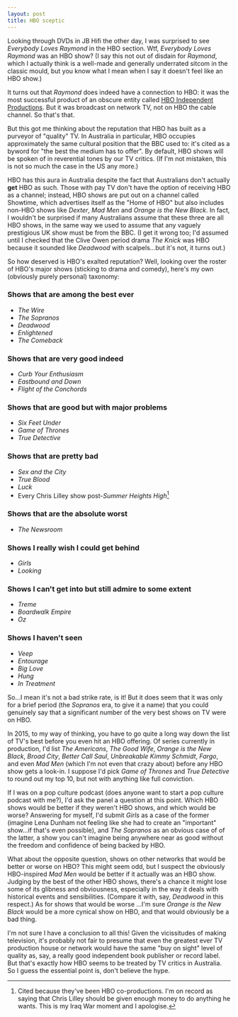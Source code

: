 ```yaml
---
layout: post
title: HBO sceptic
---
```

Looking through DVDs in JB Hifi the other day, I was surprised to see *Everybody Loves Raymond* in the HBO section. Wtf, *Everybody Loves Raymond* was an HBO show? (I say this not out of disdain for *Raymond*, which I actually think is a well-made and generally underrated sitcom in the classic mould, but you know what I mean when I say it doesn't feel like an HBO show.)

It turns out that *Raymond* does indeed have a connection to HBO: it was the most successful product of an obscure entity called [HBO Independent Productions](http://en.wikipedia.org/wiki/HBO#Television_and_film_production). But it was broadcast on network TV, not on HBO the cable channel. So that's that.

But this got me thinking about the reputation that HBO has built as a purveyor of "quality" TV. In Australia in particular, HBO occupies approximately the same cultural position that the BBC used to: it's cited as a byword for "the best the medium has to offer". By default, HBO shows will be spoken of in reverential tones by our TV critics. (If I'm not mistaken, this is not so much the case in the US any more.)

HBO has this aura in Australia despite the fact that Australians don't actually **get** HBO as such. Those with pay TV don't have the option of receiving HBO as a channel; instead, HBO shows are put out on a channel called Showtime, which advertises itself as the "Home of HBO" but also includes non-HBO shows like *Dexter*, *Mad Men* and *Orange is the New Black*. In fact, I wouldn't be surprised if many Australians assume that these three are all HBO shows, in the same way we used to assume that any vaguely prestigious UK show must be from the BBC. (I get it wrong too; I'd assumed until I checked that the Clive Owen period drama *The Knick* was HBO because it sounded like *Deadwood* with scalpels…but it's not, it turns out.)

So how deserved is HBO's exalted reputation? Well, looking over the roster of HBO's major shows (sticking to drama and comedy), here's my own (obviously purely personal) taxonomy:

### Shows that are among the best ever

* *The Wire*
* *The Sopranos*
* *Deadwood*
* *Enlightened*
* *The Comeback*

### Shows that are very good indeed

* *Curb Your Enthusiasm*
* *Eastbound and Down*
* *Flight of the Conchords*

### Shows that are good but with major problems

* *Six Feet Under*
* *Game of Thrones*
* *True Detective*

### Shows that are pretty bad

* *Sex and the City*
* *True Blood*
* *Luck*
* Every Chris Lilley show post-*Summer Heights High*[^1]

### Shows that are the absolute worst

* *The Newsroom*

### Shows I really wish I could get behind

* *Girls*
* *Looking*

### Shows I can't get into but still admire to some extent

* *Treme*
* *Boardwalk Empire*
* *Oz*

### Shows I haven't seen

* *Veep*
* *Entourage*
* *Big Love*
* *Hung*
* *In Treatment*

So…I mean it's not a bad strike rate, is it! But it does seem that it was only for a brief period (the *Sopranos* era, to give it a name) that you could genuinely say that a significant number of the very best shows on TV were on HBO. 

In 2015, to my way of thinking, you have to go quite a long way down the list of TV's best before you even hit an HBO offering. Of series currently in production, I'd list *The Americans*, *The Good Wife*, *Orange is the New Black*, *Broad City*, *Better Call Saul*, *Unbreakable Kimmy Schmidt*, *Fargo*, and even *Mad Men* (which I'm not even that crazy about) before any HBO show gets a look-in. I suppose I'd pick *Game of Thrones* and *True Detective* to round out my top 10, but not with anything like full conviction.

If I was on a pop culture podcast (does anyone want to start a pop culture podcast with me?), I'd ask the panel a question at this point. Which HBO shows would be better if they weren't HBO shows, and which would be worse? Answering for myself, I'd submit *Girls* as a case of the former (imagine Lena Dunham not feeling like she had to create an "important" show…if that's even possible), and *The Sopranos* as an obvious case of of the latter, a show you can't imagine being anywhere near as good without the freedom and confidence of being backed by HBO.

What about the opposite question, shows on other networks that would be better or worse on HBO? This might seem odd, but I suspect the obviously HBO-inspired *Mad Men* would be better if it actually was an HBO show. Judging by the best of the other HBO shows, there's a chance it might lose some of its glibness and obviousness, especially in the way it deals with historical events and sensibilities. (Compare it with, say, *Deadwood* in this respect.) As for shows that would be worse …I'm sure *Orange is the New Black* would be a more cynical show on HBO, and that would obviously be a bad thing.

I'm not sure I have a conclusion to all this! Given the vicissitudes of making television, it's probably not fair to presume that even the greatest ever TV production house or network would have the same "buy on sight" level of quality as, say, a really good independent book publisher or record label. But that's exactly how HBO seems to be treated by TV critics in Australia. So I guess the essential point is, don't believe the hype.

[^1]: Cited because they've been HBO co-productions. I'm on record as saying that Chris Lilley should be given enough money to do anything he wants. This is my Iraq War moment and I apologise.